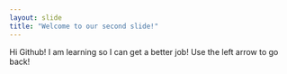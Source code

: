 ```yaml
---
layout: slide
title: "Welcome to our second slide!"
---
```

Hi Github! I am learning so I can get a better job!
Use the left arrow to go back!
